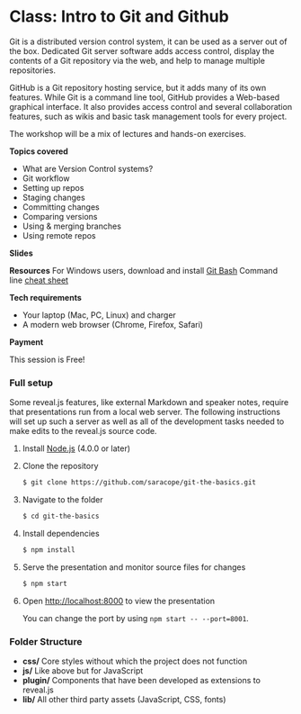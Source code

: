 # Class: Intro to Git and Github

Git is a distributed version control system, it can be used as a server out of the box. Dedicated Git server software adds access control, display the contents of a Git repository via the web, and help to manage multiple repositories. 

GitHub is a Git repository hosting service, but it adds many of its own features. While Git is a command line tool, GitHub provides a Web-based graphical interface. It also provides access control and several collaboration features, such as wikis and basic task management tools for every project.

The workshop will be a mix of lectures and hands-on exercises. 

**Topics covered**

* What are Version Control systems?
* Git workflow
* Setting up repos
* Staging changes
* Committing changes
* Comparing versions
* Using & merging branches
* Using remote repos 

**Slides**

**Resources**
For Windows users, download and install [Git Bash](https://git-scm.com/downloads)
Command line [cheat sheet](https://www.git-tower.com/blog/command-line-cheat-sheet/)

**Tech requirements**

* Your laptop (Mac, PC, Linux) and charger
* A modern web browser (Chrome, Firefox, Safari)

**Payment**

This session is Free!

### Full setup

Some reveal.js features, like external Markdown and speaker notes, require that presentations run from a local web server. The following instructions will set up such a server as well as all of the development tasks needed to make edits to the reveal.js source code.

1. Install [Node.js](http://nodejs.org/) (4.0.0 or later)

1. Clone the repository
   ```sh
   $ git clone https://github.com/saracope/git-the-basics.git
   ```

1. Navigate to the folder
   ```sh
   $ cd git-the-basics
   ```

1. Install dependencies
   ```sh
   $ npm install
   ```

1. Serve the presentation and monitor source files for changes
   ```sh
   $ npm start
   ```

1. Open <http://localhost:8000> to view the presentation

   You can change the port by using `npm start -- --port=8001`.

### Folder Structure

- **css/** Core styles without which the project does not function
- **js/** Like above but for JavaScript
- **plugin/** Components that have been developed as extensions to reveal.js
- **lib/** All other third party assets (JavaScript, CSS, fonts)


